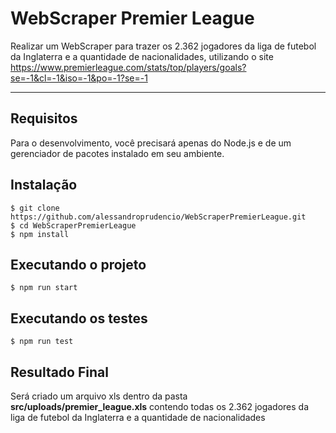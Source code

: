 # WebScraper Premier League

Realizar um WebScraper para trazer os  2.362 jogadores da liga de futebol da Inglaterra e a quantidade de nacionalidades, utilizando o site https://www.premierleague.com/stats/top/players/goals?se=-1&cl=-1&iso=-1&po=-1?se=-1

---
## Requisitos

Para o desenvolvimento, você precisará apenas do Node.js e de um gerenciador de pacotes instalado em seu ambiente.

## Instalação

    $ git clone https://github.com/alessandroprudencio/WebScraperPremierLeague.git
    $ cd WebScraperPremierLeague
    $ npm install
    
## Executando o projeto

    $ npm run start

## Executando os testes

    $ npm run test
    
 ## Resultado Final
 
Será criado um arquivo xls dentro da pasta  **src/uploads/premier_league.xls** contendo todas os  2.362 jogadores da liga de futebol da Inglaterra e a quantidade de nacionalidades

